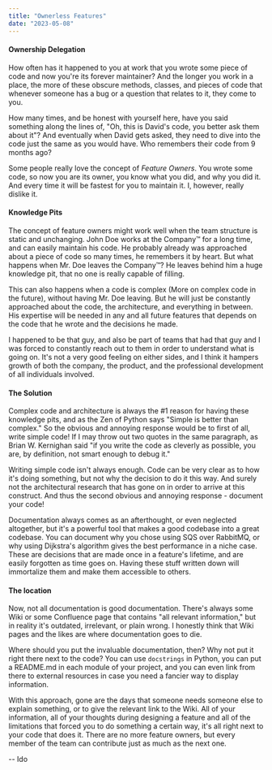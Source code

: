 ```yaml
---
title: "Ownerless Features"
date: "2023-05-08"
---
```

#### Ownership Delegation
How often has it happened to you at work that you wrote some piece of code and now you're its forever 
maintainer? And the longer you work in a place, the more of these obscure methods, classes, and pieces 
of code that whenever someone has a bug or a question that relates to it, they come to you.

How many times, and be honest with yourself here, have you said something along the lines of, 
"Oh, this is David's code, you better ask them about it"? And eventually when David gets asked, they 
need to dive into the code just the same as you would have. Who remembers their code from 9 months ago?

Some people really love the concept of *Feature Owners*. You wrote some code, so now you are its owner, 
you know what you did, and why you did it. And every time it will be fastest for you to maintain it. 
I, however, really dislike it.

#### Knowledge Pits
The concept of feature owners might work well when the team structure is static and unchanging. 
John Doe works at the Company™ for a long time, and can easily maintain his code. 
He probably already was approached about a piece of code so many times, he remembers it by heart. 
But what happens when Mr. Doe leaves the Company™? He leaves behind him a huge knowledge pit, that no 
one is really capable of filling.

This can also happens when a code is complex (More on complex code in the future), without having Mr. 
Doe leaving. But he will just be constantly approached about the code, the architecture, and everything 
in between. His expertise will be needed in any and all future features that depends on the code that 
he wrote and the decisions he made.

I happened to be that guy, and also be part of teams that had that guy and I was forced to constantly 
reach out to them in order to understand what is going on. It's not a very good feeling on either 
sides, and I think it hampers growth of both the company, the product, and the professional development 
of all individuals involved.

#### The Solution
Complex code and architecture is always the #1 reason for having these knowledge pits, and as the Zen 
of Python says "Simple is better than complex." So the obvious and annoying response would be to first 
of all, write simple code! If I may throw out two quotes in the same paragraph, as Brian W. Kernighan 
said "if you write the code as cleverly as possible, you are, by definition, not smart enough to debug it."

Writing simple code isn't always enough. Code can be very clear as to how it's doing something, 
but not why the decision to do it this way. And surely not the architectural research that has gone 
on in order to arrive at this construct. And thus the second obvious and annoying response - document 
your code!

Documentation always comes as an afterthought, or even neglected altogether, but it's a powerful tool 
that makes a good codebase into a great codebase. You can document why you chose using SQS over RabbitMQ, 
or why using Dijkstra's algorithm gives the best performance in a niche case. These are decisions that 
are made once in a feature's lifetime, and are easily forgotten as time goes on. Having these stuff 
written down will immortalize them and make them accessible to others.

#### The location
Now, not all documentation is good documentation. There's always some Wiki or some Confluence page 
that contains "all relevant information," but in reality it's outdated, irrelevant, or plain wrong. 
I honestly think that Wiki pages and the likes are where documentation goes to die.

Where should you put the invaluable documentation, then? Why not put it right there next to the code? 
You can use `docstrings` in Python, you can put a README.md in each module of your project, and you can 
even link from there to external resources in case you need a fancier way to display information.

With this approach, gone are the days that someone needs someone else to explain something, or to 
give the relevant link to the Wiki. All of your information, all of your thoughts during designing a
feature and all of the limitations that forced you to do something a certain way, it's all right next 
to your code that does it. There are no more feature owners, but every member of the team can contribute 
just as much as the next one.

-- Ido
